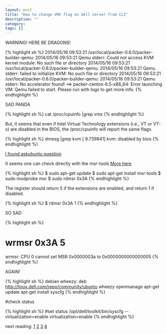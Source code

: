 ```yaml
---
layout: post
title: "How to change VMX flag on dell server from CLI"
description: ""
category: 
tags: []
---
```

WARNING! HERE BE DRAGONS!


 {% highlight sh %}
2014/05/16 09:53:21 /usr/local/packer-0.6.0/packer-builder-qemu:
2014/05/16 09:53:21 Qemu stderr: Could not access KVM kernel module: No
such file or directory
2014/05/16 09:53:21 /usr/local/packer-0.6.0/packer-builder-qemu:
2014/05/16 09:53:21 Qemu stderr: failed to initialize KVM: No such file
or directory
2014/05/16 09:53:21 /usr/local/packer-0.6.0/packer-builder-qemu:
2014/05/16 09:53:21 Qemu stderr: No accelerator found!
==> packer-centos-6.5-x86_64: Error launching VM: Qemu failed to start.
Please run with logs to get more info.
 {% endhighlight %}

SAD PANDA

 {% highlight sh %}
cat /proc/cpuinfo |grep vmx
 {% endhighlight %}

But, it seems that even if Intel Virtual Technology extensions (i.e., VT
or VT-x) are disabled in the BIOS, the /proc/cpuinfo will report the
same flags.


{% highlight sh %}
dmesg |grep kvm
[    9.739841] kvm: disabled by bios
{% endhighlight %}


[I found askubuntu question](http://askubuntu.com/a/104017)

It seems one can check directly with the msr-tools
[More here](http://linux.koolsolutions.com/2009/09/19/howto-using-cpu-msr-tools-rdmsrwrmsr-in-debian-linux/)

{% highlight sh %}
$ sudo apt-get update
$ sudo apt-get install msr-tools
$ sudo modprobe msr
$ sudo rdmsr 0x3A
{% endhighlight %}

The register should return 5 if the extensions are enabled, and return 1 if disabled.


{% highlight sh %}
$ rdmsr 0x3A
1
{% endhighlight %}

SO SAD

{% highlight sh %}
# wrmsr 0x3A 5
wrmsr: CPU 0 cannot set MSR 0x0000003a to 0x0000000000000005
{% endhighlight %}

AGAIN!

{% highlight sh %}
debian wheezy:
deb   http://linux.dell.com/repo/community/ubuntu wheezy openmanage
apt-get   update
apt-get install syscfg
{% endhighlight %}

#check status

{% highlight sh %}
#set status
/opt/dell/toolkit/bin/syscfg --virtualization=enable
virtualization=enable
{% endhighlight %}



next reading:
[1](http://askubuntu.com/questions/103965/how-to-determine-if-cpu-vt-extensions-enabled-in-inbios)
[2](http://stackoverflow.com/questions/6259124/apis-for-querying-and-andsetting-bios-properties)
[3](http://linux.dell.com/wiki/index.php/Syscfg)
[4](http://linux.dell.com/repo/community/debian/)

